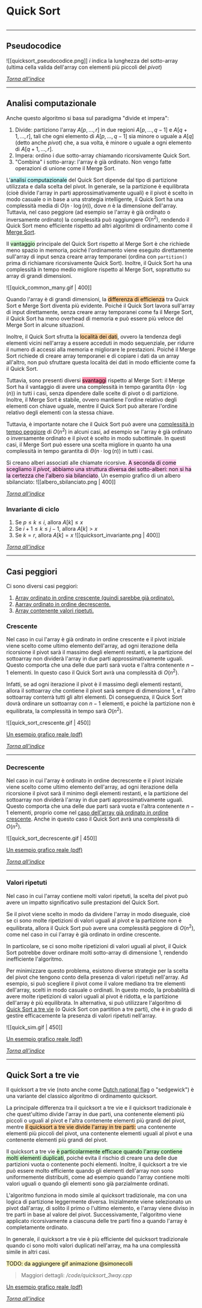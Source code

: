 # Quick Sort
```toc
```
---

## Pseudocodice
![[quicksort_pseudocodice.png]]
$i$ indica la lunghezza del sotto-array (ultima cella valida dell'array con elementi più piccoli del _pivot_)

[_Torna all'indice_](#quick%20sort)

---

## Analisi computazionale
Anche questo algoritmo si basa sul paradigma "divide et impera":
1. Divide: partiziono l'array $A[p, ... , r]$ in due regioni $A[p, ... , q-1]$ e $A[q+1, ... , r]$, tali che ogni elemento di $A[p, ... , q-1]$ sia minore o uguale a $A[q]$ (detto anche _pivot_) che, a sua volta, è minore o uguale a ogni elemento di $A[q+1, ... , r]$.
2. Impera: ordino i due sotto-array chiamando ricorsivamente Quick Sort. 
3. "Combina" i sotto-array: l'array è già ordinato. Non vengo fatte operazioni di unione come il Merge Sort.

L'<mark style="background: #ABF7F7A6;">analisi computazionale</mark> del Quick Sort dipende dal tipo di partizione utilizzata e dalla scelta del pivot. In generale, se la partizione è equilibrata (cioè divide l'array in parti approssimativamente uguali) e il pivot è scelto in modo casuale o in base a una strategia intelligente, il Quick Sort ha una complessità media di $O\left({ n \cdot \log(n) }\right)$, dove $n$ è la dimensione dell'array. Tuttavia, nel caso peggiore (ad esempio se l'array è già ordinato o inversamente ordinato) la complessità può raggiungere $O(n^2)$, rendendo il Quick Sort meno efficiente rispetto ad altri algoritmi di ordinamento come il [Merge Sort](02-merge_sort).

Il <mark style="background: #BBFABBA6;">vantaggio</mark> principale del Quick Sort rispetto al Merge Sort è che richiede meno spazio in memoria, poiché l'ordinamento viene eseguito direttamente sull'array di input senza creare array temporanei (ordina con `partition()` prima di richiamare ricorsivamente Quick Sort). Inoltre, il Quick Sort ha una complessità in tempo medio migliore rispetto al Merge Sort, soprattutto su array di grandi dimensioni. 

![[quick_common_many.gif | 400]]

Quando l'array è di grandi dimensioni, la <mark style="background: #FFB86CA6;">differenza di efficienza</mark> tra Quick Sort e Merge Sort diventa più evidente. Poiché il Quick Sort lavora sull'array di input direttamente, senza creare array temporanei come fa il Merge Sort, il Quick Sort ha meno overhead di memoria e può essere più veloce del Merge Sort in alcune situazioni.

Inoltre, il Quick Sort sfrutta la <mark style="background: #FFB86CA6;">località dei dati</mark>, ovvero la tendenza degli elementi vicini nell'array a essere acceduti in modo sequenziale, per ridurre il numero di accessi alla memoria e migliorare le prestazioni. Poiché il Merge Sort richiede di creare array temporanei e di copiare i dati da un array all'altro, non può sfruttare questa località dei dati in modo efficiente come fa il Quick Sort.

Tuttavia, sono presenti diversi <mark style="background: #FF5582A6;">svantaggi</mark> rispetto al Merge Sort: il Merge Sort ha il vantaggio di avere una complessità in tempo garantita $\Theta\left({ n \cdot \log(n) }\right)$ in tutti i casi, senza dipendere dalle scelte di pivot o di partizione. Inoltre, il Merge Sort è stabile, ovvero mantiene l'ordine relativo degli elementi con chiave uguale, mentre il Quick Sort può alterare l'ordine relativo degli elementi con la stessa chiave.

Tuttavia, è importante notare che il Quick Sort può avere una [complessità in tempo peggiore](#casi%20peggiori) di $O(n^2)$ in alcuni casi, ad esempio se l'array è già ordinato o inversamente ordinato e il pivot è scelto in modo subottimale. In questi casi, il Merge Sort può essere una scelta migliore in quanto ha una complessità in tempo garantita di $\Theta\left({ n \cdot \log(n) }\right)$ in tutti i casi.

Si creano alberi associati alle chiamate ricorsive. <mark style="background: #FFB8EBA6;">A seconda di come scegliamo il <i>pivot</i>, abbiamo una struttura diversa dei sotto-alberi: non si ha la certezza che l'albero sia bilanciato</mark>.
Un esempio grafico di un albero sbilanciato:
![[albero_sbilanciato.png | 400]]

[_Torna all'indice_](#quick%20sort)

### Invariante di ciclo
1. Se $p≤k≤i$, allora $A[k]≤x$
2. Se $i+1≤k≤j-1$, allora $A[k]>x$
3. Se $k=r$, allora $A[k]=x$
![[quicksort_invariante.png | 400]]

[_Torna all'indice_](#quick%20sort)

---

## Casi peggiori
Ci sono diversi casi peggiori:
1. [Array ordinato in ordine crescente (quindi sarebbe già ordinato).](#crescente)
2. [Aarray ordinato in ordine decrescente.](#decrescente)
3. [Array contenente valori ripetuti.](#valori%20ripetuti)

### Crescente
Nel caso in cui l'array è già ordinato in ordine crescente e il pivot iniziale viene scelto come ultimo elemento dell'array, ad ogni iterazione della ricorsione il pivot sarà il massimo degli elementi restanti, e la partizione del sottoarray non dividerà l'array in due parti approssimativamente uguali. Questo comporta che una delle due parti sarà vuota e l'altra contenente $n-1$ elementi. In questo caso il Quick Sort avrà una complessità di $O(n^2)$.

Infatti, se ad ogni iterazione il pivot è il massimo degli elementi restanti, allora il sottoarray che contiene il pivot sarà sempre di dimensione $1$, e l'altro sottoarray conterrà tutti gli altri elementi. Di conseguenza, il Quick Sort dovrà ordinare un sottoarray con $n-1$ elementi, e poiché la partizione non è equilibrata, la complessità in tempo sarà $O(n^2)$.

![[quick_sort_crescente.gif | 450]]

[Un esempio grafico reale (pdf)](obsidian://open?vault=ASD&file=laboratorio_6cfu%2Fdata%2Fpdf%2Fquick_sort_crescente.pdf)

[_Torna all'indice_](#quick%20sort)

---

### Decrescente
Nel caso in cui l'array è ordinato in ordine decrescente e il pivot iniziale viene scelto come ultimo elemento dell'array, ad ogni iterazione della ricorsione il pivot sarà il minimo degli elementi restanti, e la partizione del sottoarray non dividerà l'array in due parti approssimativamente uguali. Questo comporta che una delle due parti sarà vuota e l'altra contenente $n-1$ elementi, proprio come nel [caso dell'array già ordinato in ordine crescente](#crescente). Anche in questo caso il Quick Sort avrà una complessità di $O(n^2)$.

![[quick_sort_decrescente.gif | 450]]

[Un esempio grafico reale (pdf)](obsidian://open?vault=ASD&file=laboratorio_6cfu%2Fdata%2Fpdf%2Fquick_sort_decrescente.pdf)

[_Torna all'indice_](#quick%20sort)

---
 
### Valori ripetuti
Nel caso in cui l'array contiene molti valori ripetuti, la scelta del pivot può avere un impatto significativo sulle prestazioni del Quick Sort.

Se il pivot viene scelto in modo da dividere l'array in modo diseguale, cioè se ci sono molte ripetizioni di valori uguali al pivot e la partizione non è equilibrata, allora il Quick Sort può avere una complessità peggiore di $O(n^2)$, come nel caso in cui l'array è già ordinato in ordine crescente.

In particolare, se ci sono molte ripetizioni di valori uguali al pivot, il Quick Sort potrebbe dover ordinare molti sotto-array di dimensione $1$, rendendo inefficiente l'algoritmo.

Per minimizzare questo problema, esistono diverse strategie per la scelta del pivot che tengono conto della presenza di valori ripetuti nell'array. Ad esempio, si può scegliere il pivot come il valore mediano tra tre elementi dell'array, scelti in modo casuale o ordinati. In questo modo, la probabilità di avere molte ripetizioni di valori uguali al pivot è ridotta, e la partizione dell'array è più equilibrata. In alternativa, si può utilizzare l'algoritmo di [Quick Sort a tre vie](#quick%20sort%20a%20tre%20vie) (o Quick Sort con partition a tre parti), che è in grado di gestire efficacemente la presenza di valori ripetuti nell'array.

![[quick_sim.gif | 450]]

[Un esempio grafico reale (pdf)](obsidian://open?vault=ASD&file=laboratorio_6cfu%2Fdata%2Fpdf%2Fquick_sort_tanti_pivot_uguali.pdf)

[_Torna all'indice_](#quick%20sort)

---

## Quick Sort a tre vie
Il quicksort a tre vie (noto anche come [Dutch national flag](https://en.wikipedia.org/wiki/Dutch_national_flag_problem) o "sedgewick") è una variante del classico algoritmo di ordinamento quicksort.

La principale differenza tra il quicksort a tre vie e il quicksort tradizionale è che quest'ultimo divide l'array in due parti, una contenente elementi più piccoli o uguali al pivot e l'altra contenente elementi più grandi del pivot, mentre <mark style="background: #FFB86CA6;">il quicksort a tre vie divide l'array in tre parti:</mark> una contenente elementi più piccoli del pivot, una contenente elementi uguali al pivot e una contenente elementi più grandi del pivot.

Il quicksort a tre vie <mark style="background: #BBFABBA6;">è particolarmente efficace quando l'array contiene molti elementi duplicati</mark>, poiché evita il rischio di creare una delle due partizioni vuota o contenente pochi elementi. Inoltre, il quicksort a tre vie può essere molto efficiente quando gli elementi dell'array non sono uniformemente distribuiti, come ad esempio quando l'array contiene molti valori uguali o quando gli elementi sono già parzialmente ordinati.

L'algoritmo funziona in modo simile al quicksort tradizionale, ma con una logica di partizione leggermente diversa. Inizialmente viene selezionato un pivot dall'array, di solito il primo o l'ultimo elemento, e l'array viene diviso in tre parti in base al valore del pivot. Successivamente, l'algoritmo viene applicato ricorsivamente a ciascuna delle tre parti fino a quando l'array è completamente ordinato.

In generale, il quicksort a tre vie è più efficiente del quicksort tradizionale quando ci sono molti valori duplicati nell'array, ma ha una complessità simile in altri casi.

<mark style="background: #FFF3A3A6;">TODO: da aggiungere gif animazione @simonecolli</mark>

> Maggiori dettagli: */code/quicksort_3way.cpp*

[Un esempio grafico reale (pdf)](obsidian://open?vault=ASD&file=laboratorio_6cfu%2Fdata%2Fpdf%2Fquick_sort_3_vie.pdf)

[_Torna all'indice_](#quick%20sort)